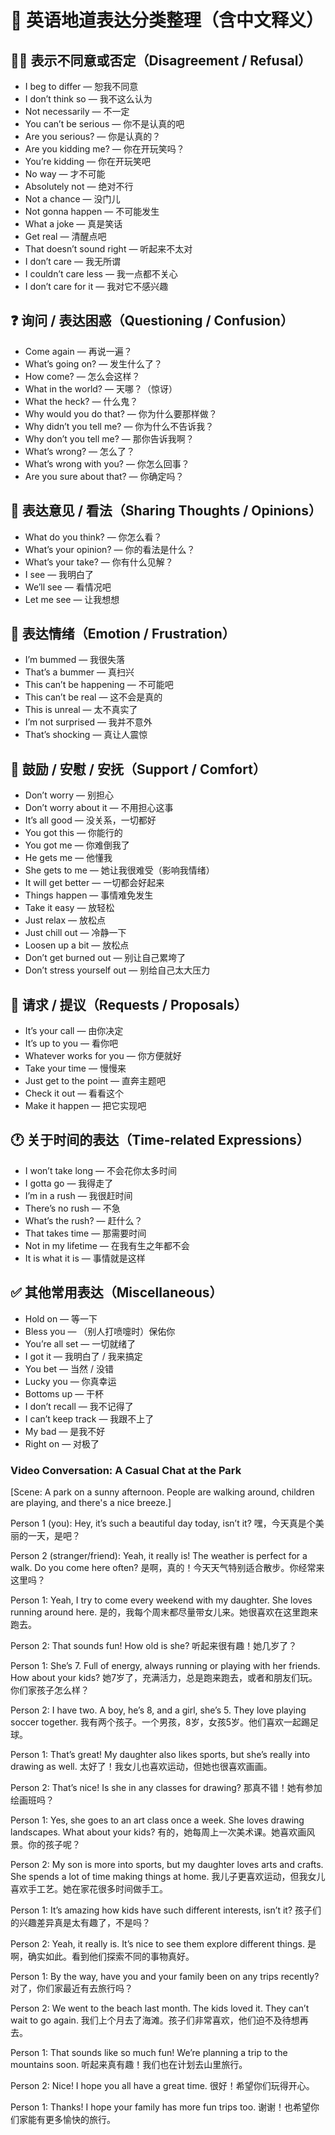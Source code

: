 # 💬 英语地道表达分类整理（含中文释义）

## 🙅‍♀️ 表示不同意或否定（Disagreement / Refusal）
- I beg to differ  — 恕我不同意  
- I don’t think so  — 我不这么认为  
- Not necessarily  — 不一定  
- You can’t be serious  — 你不是认真的吧  
- Are you serious?  — 你是认真的？  
- Are you kidding me?  — 你在开玩笑吗？  
- You’re kidding  — 你在开玩笑吧  
- No way  — 才不可能  
- Absolutely not  — 绝对不行  
- Not a chance  — 没门儿  
- Not gonna happen  — 不可能发生  
- What a joke  — 真是笑话  
- Get real  — 清醒点吧  
- That doesn’t sound right  — 听起来不太对  
- I don’t care  — 我无所谓  
- I couldn’t care less  — 我一点都不关心  
- I don’t care for it  — 我对它不感兴趣  

## ❓ 询问 / 表达困惑（Questioning / Confusion）
- Come again  — 再说一遍？  
- What’s going on?  — 发生什么了？  
- How come?  — 怎么会这样？  
- What in the world?  — 天哪？（惊讶）  
- What the heck?  — 什么鬼？  
- Why would you do that?  — 你为什么要那样做？  
- Why didn’t you tell me?  — 你为什么不告诉我？  
- Why don’t you tell me?  — 那你告诉我啊？  
- What’s wrong?  — 怎么了？  
- What’s wrong with you?  — 你怎么回事？  
- Are you sure about that?  — 你确定吗？

## 🤔 表达意见 / 看法（Sharing Thoughts / Opinions）
- What do you think?  — 你怎么看？  
- What’s your opinion?  — 你的看法是什么？  
- What’s your take?  — 你有什么见解？  
- I see  — 我明白了  
- We’ll see  — 看情况吧  
- Let me see  — 让我想想  

## 🫤 表达情绪（Emotion / Frustration）
- I’m bummed  — 我很失落  
- That’s a bummer  — 真扫兴  
- This can’t be happening  — 不可能吧  
- This can’t be real  — 这不会是真的  
- This is unreal  — 太不真实了  
- I’m not surprised  — 我并不意外  
- That’s shocking  — 真让人震惊  

## 💬 鼓励 / 安慰 / 安抚（Support / Comfort）
- Don’t worry  — 别担心  
- Don’t worry about it  — 不用担心这事  
- It’s all good  — 没关系，一切都好  
- You got this  — 你能行的  
- You got me  — 你难倒我了  
- He gets me  — 他懂我  
- She gets to me  — 她让我很难受（影响我情绪）  
- It will get better  — 一切都会好起来  
- Things happen  — 事情难免发生  
- Take it easy  — 放轻松  
- Just relax  — 放松点  
- Just chill out  — 冷静一下  
- Loosen up a bit  — 放松点  
- Don’t get burned out  — 别让自己累垮了  
- Don’t stress yourself out  — 别给自己太大压力  

## 📢 请求 / 提议（Requests / Proposals）
- It’s your call  — 由你决定  
- It’s up to you  — 看你吧  
- Whatever works for you  — 你方便就好  
- Take your time  — 慢慢来  
- Just get to the point  — 直奔主题吧  
- Check it out  — 看看这个  
- Make it happen  — 把它实现吧  

## 🕐 关于时间的表达（Time-related Expressions）
- I won’t take long  — 不会花你太多时间  
- I gotta go  — 我得走了  
- I’m in a rush  — 我很赶时间  
- There’s no rush  — 不急  
- What’s the rush?  — 赶什么？  
- That takes time  — 那需要时间  
- Not in my lifetime  — 在我有生之年都不会  
- It is what it is  — 事情就是这样  

## ✅ 其他常用表达（Miscellaneous）
- Hold on  — 等一下  
- Bless you  — （别人打喷嚏时）保佑你  
- You’re all set  — 一切就绪了  
- I got it  — 我明白了 / 我来搞定  
- You bet  — 当然 / 没错  
- Lucky you  — 你真幸运  
- Bottoms up  — 干杯  
- I don’t recall  — 我不记得了  
- I can’t keep track  — 我跟不上了  
- My bad  — 是我不好  
- Right on  — 对极了  


### Video Conversation: A Casual Chat at the Park

[Scene: A park on a sunny afternoon. People are walking around, children are playing, and there's a nice breeze.]

Person 1 (you):
Hey, it’s such a beautiful day today, isn’t it?
嘿，今天真是个美丽的一天，是吧？

Person 2 (stranger/friend):
Yeah, it really is! The weather is perfect for a walk. Do you come here often?
是啊，真的！今天天气特别适合散步。你经常来这里吗？

Person 1:
Yeah, I try to come every weekend with my daughter. She loves running around here.
是的，我每个周末都尽量带女儿来。她很喜欢在这里跑来跑去。

Person 2:
That sounds fun! How old is she?
听起来很有趣！她几岁了？

Person 1:
She’s 7. Full of energy, always running or playing with her friends. How about your kids?
她7岁了，充满活力，总是跑来跑去，或者和朋友们玩。你们家孩子怎么样？

Person 2:
I have two. A boy, he’s 8, and a girl, she’s 5. They love playing soccer together.
我有两个孩子。一个男孩，8岁，女孩5岁。他们喜欢一起踢足球。

Person 1:
That’s great! My daughter also likes sports, but she’s really into drawing as well.
太好了！我女儿也喜欢运动，但她也很喜欢画画。

Person 2:
That’s nice! Is she in any classes for drawing?
那真不错！她有参加绘画班吗？

Person 1:
Yes, she goes to an art class once a week. She loves drawing landscapes. What about your kids?
有的，她每周上一次美术课。她喜欢画风景。你的孩子呢？

Person 2:
My son is more into sports, but my daughter loves arts and crafts. She spends a lot of time making things at home.
我儿子更喜欢运动，但我女儿喜欢手工艺。她在家花很多时间做手工。

Person 1:
It’s amazing how kids have such different interests, isn’t it?
孩子们的兴趣差异真是太有趣了，不是吗？

Person 2:
Yeah, it really is. It’s nice to see them explore different things.
是啊，确实如此。看到他们探索不同的事物真好。

Person 1:
By the way, have you and your family been on any trips recently?
对了，你们家最近有去旅行吗？

Person 2:
We went to the beach last month. The kids loved it. They can’t wait to go again.
我们上个月去了海滩。孩子们非常喜欢，他们迫不及待想再去。

Person 1:
That sounds like so much fun! We’re planning a trip to the mountains soon.
听起来真有趣！我们也在计划去山里旅行。

Person 2:
Nice! I hope you all have a great time.
很好！希望你们玩得开心。

Person 1:
Thanks! I hope your family has more fun trips too.
谢谢！也希望你们家能有更多愉快的旅行。


